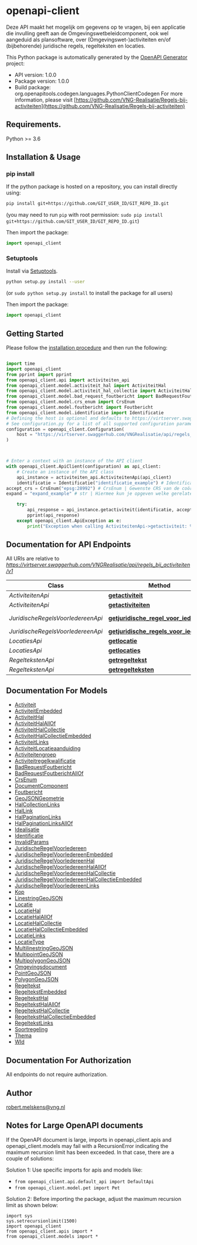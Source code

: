 # openapi-client
<body><p>Deze API maakt het mogelijk om gegevens op te vragen, bij een applicatie die invulling geeft aan de Omgevingswetbeleidcomponent, ook wel aangeduid als plansoftware, over (Omgevingswet-)activiteiten en/of (bijbehorende) juridische regels, regelteksten en locaties.</p></body>

This Python package is automatically generated by the [OpenAPI Generator](https://openapi-generator.tech) project:

- API version: 1.0.0
- Package version: 1.0.0
- Build package: org.openapitools.codegen.languages.PythonClientCodegen
For more information, please visit [https://github.com/VNG-Realisatie/Regels-bij-activiteiten](https://github.com/VNG-Realisatie/Regels-bij-activiteiten)

## Requirements.

Python >= 3.6

## Installation & Usage
### pip install

If the python package is hosted on a repository, you can install directly using:

```sh
pip install git+https://github.com/GIT_USER_ID/GIT_REPO_ID.git
```
(you may need to run `pip` with root permission: `sudo pip install git+https://github.com/GIT_USER_ID/GIT_REPO_ID.git`)

Then import the package:
```python
import openapi_client
```

### Setuptools

Install via [Setuptools](http://pypi.python.org/pypi/setuptools).

```sh
python setup.py install --user
```
(or `sudo python setup.py install` to install the package for all users)

Then import the package:
```python
import openapi_client
```

## Getting Started

Please follow the [installation procedure](#installation--usage) and then run the following:

```python

import time
import openapi_client
from pprint import pprint
from openapi_client.api import activiteiten_api
from openapi_client.model.activiteit_hal import ActiviteitHal
from openapi_client.model.activiteit_hal_collectie import ActiviteitHalCollectie
from openapi_client.model.bad_request_foutbericht import BadRequestFoutbericht
from openapi_client.model.crs_enum import CrsEnum
from openapi_client.model.foutbericht import Foutbericht
from openapi_client.model.identificatie import Identificatie
# Defining the host is optional and defaults to https://virtserver.swaggerhub.com/VNGRealisatie/api/regels_bij_activiteiten/v1
# See configuration.py for a list of all supported configuration parameters.
configuration = openapi_client.Configuration(
    host = "https://virtserver.swaggerhub.com/VNGRealisatie/api/regels_bij_activiteiten/v1"
)



# Enter a context with an instance of the API client
with openapi_client.ApiClient(configuration) as api_client:
    # Create an instance of the API class
    api_instance = activiteiten_api.ActiviteitenApi(api_client)
    identificatie = Identificatie("identificatie_example") # Identificatie | <body><p>De unieke identificatie van de activiteit.</p></body>
accept_crs = CrsEnum("epsg:28992") # CrsEnum | Gewenste CRS van de coördinaten in de response. (optional)
expand = "expand_example" # str | Hiermee kun je opgeven welke gerelateerde resources meegeleverd moeten worden, en hun inhoud naar behoefte aanpassen. Hele resources of enkele properties geef je in de expand parameter kommagescheiden op. Properties die je wil ontvangen geef je op met de resource-naam gevolgd door de property naam, met daartussen een punt. In de definitie van het antwoord kun je bij _embedded zien welke gerelateerde resources meegeleverd kunnen worden. Zie [functionele specificaties](https://github.com/VNG-Realisatie/Haal-Centraal-common/blob/v1.2.0/features/expand.feature). (optional)

    try:
        api_response = api_instance.getactiviteit(identificatie, accept_crs=accept_crs, expand=expand)
        pprint(api_response)
    except openapi_client.ApiException as e:
        print("Exception when calling ActiviteitenApi->getactiviteit: %s\n" % e)
```

## Documentation for API Endpoints

All URIs are relative to *https://virtserver.swaggerhub.com/VNGRealisatie/api/regels_bij_activiteiten/v1*

Class | Method | HTTP request | Description
------------ | ------------- | ------------- | -------------
*ActiviteitenApi* | [**getactiviteit**](docs/ActiviteitenApi.md#getactiviteit) | **GET** /activiteiten/{identificatie} | 
*ActiviteitenApi* | [**getactiviteiten**](docs/ActiviteitenApi.md#getactiviteiten) | **GET** /activiteiten | 
*JuridischeRegelsVoorIedereenApi* | [**getjuridische_regel_voor_iedereen**](docs/JuridischeRegelsVoorIedereenApi.md#getjuridische_regel_voor_iedereen) | **GET** /juridischeregelsvooriedereen/{identificatie} | 
*JuridischeRegelsVoorIedereenApi* | [**getjuridische_regels_voor_iedereen**](docs/JuridischeRegelsVoorIedereenApi.md#getjuridische_regels_voor_iedereen) | **GET** /juridischeregelsvooriedereen | 
*LocatiesApi* | [**getlocatie**](docs/LocatiesApi.md#getlocatie) | **GET** /locaties/{identificatie} | 
*LocatiesApi* | [**getlocaties**](docs/LocatiesApi.md#getlocaties) | **GET** /locaties | 
*RegeltekstenApi* | [**getregeltekst**](docs/RegeltekstenApi.md#getregeltekst) | **GET** /regelteksten/{identificatie} | 
*RegeltekstenApi* | [**getregelteksten**](docs/RegeltekstenApi.md#getregelteksten) | **GET** /regelteksten | 


## Documentation For Models

 - [Activiteit](docs/Activiteit.md)
 - [ActiviteitEmbedded](docs/ActiviteitEmbedded.md)
 - [ActiviteitHal](docs/ActiviteitHal.md)
 - [ActiviteitHalAllOf](docs/ActiviteitHalAllOf.md)
 - [ActiviteitHalCollectie](docs/ActiviteitHalCollectie.md)
 - [ActiviteitHalCollectieEmbedded](docs/ActiviteitHalCollectieEmbedded.md)
 - [ActiviteitLinks](docs/ActiviteitLinks.md)
 - [ActiviteitLocatieaanduiding](docs/ActiviteitLocatieaanduiding.md)
 - [Activiteitengroep](docs/Activiteitengroep.md)
 - [Activiteitregelkwalificatie](docs/Activiteitregelkwalificatie.md)
 - [BadRequestFoutbericht](docs/BadRequestFoutbericht.md)
 - [BadRequestFoutberichtAllOf](docs/BadRequestFoutberichtAllOf.md)
 - [CrsEnum](docs/CrsEnum.md)
 - [DocumentComponent](docs/DocumentComponent.md)
 - [Foutbericht](docs/Foutbericht.md)
 - [GeoJSONGeometrie](docs/GeoJSONGeometrie.md)
 - [HalCollectionLinks](docs/HalCollectionLinks.md)
 - [HalLink](docs/HalLink.md)
 - [HalPaginationLinks](docs/HalPaginationLinks.md)
 - [HalPaginationLinksAllOf](docs/HalPaginationLinksAllOf.md)
 - [Idealisatie](docs/Idealisatie.md)
 - [Identificatie](docs/Identificatie.md)
 - [InvalidParams](docs/InvalidParams.md)
 - [JuridischeRegelVoorIedereen](docs/JuridischeRegelVoorIedereen.md)
 - [JuridischeRegelVoorIedereenEmbedded](docs/JuridischeRegelVoorIedereenEmbedded.md)
 - [JuridischeRegelVoorIedereenHal](docs/JuridischeRegelVoorIedereenHal.md)
 - [JuridischeRegelVoorIedereenHalAllOf](docs/JuridischeRegelVoorIedereenHalAllOf.md)
 - [JuridischeRegelVoorIedereenHalCollectie](docs/JuridischeRegelVoorIedereenHalCollectie.md)
 - [JuridischeRegelVoorIedereenHalCollectieEmbedded](docs/JuridischeRegelVoorIedereenHalCollectieEmbedded.md)
 - [JuridischeRegelVoorIedereenLinks](docs/JuridischeRegelVoorIedereenLinks.md)
 - [Kop](docs/Kop.md)
 - [LinestringGeoJSON](docs/LinestringGeoJSON.md)
 - [Locatie](docs/Locatie.md)
 - [LocatieHal](docs/LocatieHal.md)
 - [LocatieHalAllOf](docs/LocatieHalAllOf.md)
 - [LocatieHalCollectie](docs/LocatieHalCollectie.md)
 - [LocatieHalCollectieEmbedded](docs/LocatieHalCollectieEmbedded.md)
 - [LocatieLinks](docs/LocatieLinks.md)
 - [LocatieType](docs/LocatieType.md)
 - [MultilinestringGeoJSON](docs/MultilinestringGeoJSON.md)
 - [MultipointGeoJSON](docs/MultipointGeoJSON.md)
 - [MultipolygonGeoJSON](docs/MultipolygonGeoJSON.md)
 - [Omgevingsdocument](docs/Omgevingsdocument.md)
 - [PointGeoJSON](docs/PointGeoJSON.md)
 - [PolygonGeoJSON](docs/PolygonGeoJSON.md)
 - [Regeltekst](docs/Regeltekst.md)
 - [RegeltekstEmbedded](docs/RegeltekstEmbedded.md)
 - [RegeltekstHal](docs/RegeltekstHal.md)
 - [RegeltekstHalAllOf](docs/RegeltekstHalAllOf.md)
 - [RegeltekstHalCollectie](docs/RegeltekstHalCollectie.md)
 - [RegeltekstHalCollectieEmbedded](docs/RegeltekstHalCollectieEmbedded.md)
 - [RegeltekstLinks](docs/RegeltekstLinks.md)
 - [Soortregeling](docs/Soortregeling.md)
 - [Thema](docs/Thema.md)
 - [WId](docs/WId.md)


## Documentation For Authorization

 All endpoints do not require authorization.

## Author

robert.melskens@vng.nl


## Notes for Large OpenAPI documents
If the OpenAPI document is large, imports in openapi_client.apis and openapi_client.models may fail with a
RecursionError indicating the maximum recursion limit has been exceeded. In that case, there are a couple of solutions:

Solution 1:
Use specific imports for apis and models like:
- `from openapi_client.api.default_api import DefaultApi`
- `from openapi_client.model.pet import Pet`

Solution 2:
Before importing the package, adjust the maximum recursion limit as shown below:
```
import sys
sys.setrecursionlimit(1500)
import openapi_client
from openapi_client.apis import *
from openapi_client.models import *
```

